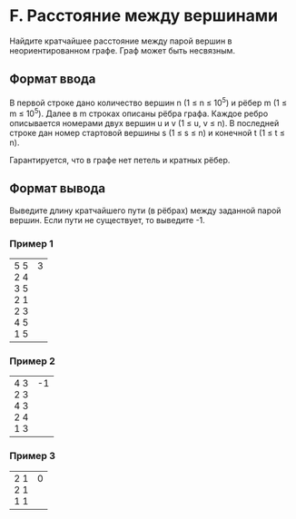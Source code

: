 # F. Расстояние между вершинами

Найдите кратчайшее расстояние между парой вершин в неориентированном графе. Граф может быть несвязным.

## Формат ввода

В первой строке дано количество вершин n (1 ≤ n ≤ 10<sup>5</sup>) и рёбер m (1 ≤ m ≤ 10<sup>5</sup>). 
Далее в m строках описаны рёбра графа. Каждое ребро описывается номерами двух вершин u и v (1 ≤ u, v ≤ n). В последней строке дан номер стартовой вершины s (1 ≤ s ≤ n) и конечной t (1 ≤ t ≤ n). 

Гарантируется, что в графе нет петель и кратных рёбер. 

## Формат вывода

Выведите длину кратчайшего пути (в рёбрах) между заданной парой вершин. Если пути не существует, то выведите -1.

### Пример 1

<table><tr>
<td>
5 5<br>
2 4<br>
3 5<br>
2 1<br>
2 3<br>
4 5<br>
1 5
</td>
<td>
3<br>
<br>
<br>
<br>
<br>
<br>
<br>
</td>
</tr></table>

### Пример 2

<table><tr>
<td>
4 3<br>
2 3<br>
4 3<br>
2 4<br>
1 3
</td>
<td>
-1<br>
<br>
<br>
<br>
<br>
</td>
</tr></table>

### Пример 3

<table><tr>
<td>
2 1<br>
2 1<br>
1 1
</td>
<td>
0<br>
<br>
<br>
</td>
</tr></table>

